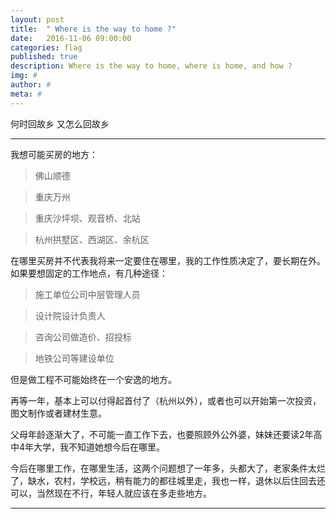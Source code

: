 ```yaml
---
layout: post
title:  " Where is the way to home ?"
date:   2016-11-06 09:00:00
categories: flag
published: true
description: Where is the way to home, where is home, and how ?
img: #
author: #
meta: #
---
```


<span class="post__tag">何时回故乡</span>
<span class="post__tag--blue">又怎么回故乡</span>

------

我想可能买房的地方：

> 佛山顺德

> 重庆万州

> 重庆沙坪坝、观音桥、北站

> 杭州拱墅区、西湖区、余杭区


在哪里买房并不代表我将来一定要住在哪里，我的工作性质决定了，要长期在外。
如果要想固定的工作地点，有几种途径：

> 施工单位公司中层管理人员

> 设计院设计负责人

> 咨询公司做造价、招投标

> 地铁公司等建设单位

但是做工程不可能始终在一个安逸的地方。

再等一年，基本上可以付得起首付了（杭州以外），或者也可以开始第一次投资，图文制作或者建材生意。

父母年龄逐渐大了，不可能一直工作下去，也要照顾外公外婆，妹妹还要读2年高中4年大学，我不知道她想今后在哪里。

今后在哪里工作，在哪里生活，这两个问题想了一年多，头都大了，老家条件太烂了，缺水，农村，学校远，稍有能力的都往城里走，我也一样，退休以后住回去还可以，当然现在不行，年轻人就应该在多走些地方。


-------
